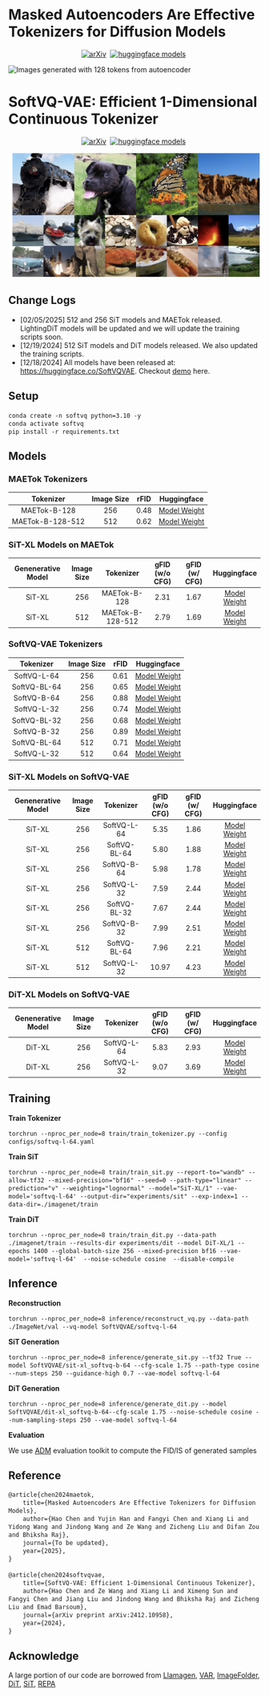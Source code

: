 # Masked Autoencoders Are Effective Tokenizers for Diffusion Models


<div align="center">

[![arXiv](https://img.shields.io/badge/arXiv%20paper-2412.10958-b31b1b.svg)](https://github.com/Hhhhhhao/continuous_tokenizer)&nbsp;
[![huggingface models](https://img.shields.io/badge/%F0%9F%A4%97%20Weights-yellow)](https://huggingface.co/MAETok)&nbsp;

</div>

![Images generated with 128 tokens from autoencoder](assets/figure2.png)


# SoftVQ-VAE: Efficient 1-Dimensional Continuous Tokenizer


<div align="center">

[![arXiv](https://img.shields.io/badge/arXiv%20paper-2412.10958-b31b1b.svg)](https://arxiv.org/abs/2412.10958v1)&nbsp;
[![huggingface models](https://img.shields.io/badge/%F0%9F%A4%97%20Weights-yellow)](https://huggingface.co/SoftVQVAE)&nbsp;

</div>

![Images generated with 32 and 64 tokens](assets/figure1.jpg)


## Change Logs
* [02/05/2025] 512 and 256 SiT models and MAETok released. LightingDiT models will be updated and we will update the training scripts soon.
* [12/19/2024] 512 SiT models and DiT models released. We also updated the training scripts.
* [12/18/2024] All models have been released at: https://huggingface.co/SoftVQVAE. Checkout [demo](demo/sit.ipynb) here. 


## Setup
```
conda create -n softvq python=3.10 -y
conda activate softvq
pip install -r requirements.txt
```


## Models

### MAETok Tokenizers


| Tokenizer 	| Image Size | rFID 	| Huggingface 	|
|:---:	| :---:	| :---:	|:---:	|
| MAETok-B-128 	| 256 | 0.48 	| [Model Weight](https://huggingface.co/MAETok/maetok-b-128) 	|
| MAETok-B-128-512 	| 512 | 0.62 	| [Model Weight](https://huggingface.co/MAETok/maetok-b-512) 	|


### SiT-XL Models on MAETok

| Genenerative Model | Image Size	| Tokenizer 	| gFID (w/o CFG) |	gFID (w/ CFG)| Huggingface 	|
|:---:	|:---:	|:---:	|:---:	|:---:	|:---:	|
| SiT-XL 	| 256 | MAETok-B-128 	| 2.31 	| 1.67 | [Model Weight](https://huggingface.co/MAETok/sit-xl_maetok-b-128) 	|
| SiT-XL 	| 512 | MAETok-B-128-512	| 2.79 	| 1.69 | [Model Weight](https://huggingface.co/MAETok/sit-xl_maetok-b-128-512) 	|


### SoftVQ-VAE Tokenizers


| Tokenizer 	| Image Size | rFID 	| Huggingface 	|
|:---:	| :---:	| :---:	|:---:	|
| SoftVQ-L-64 	| 256 | 0.61 	| [Model Weight](https://huggingface.co/SoftVQVAE/softvq-l-64) 	|
| SoftVQ-BL-64 	| 256 | 0.65 	| [Model Weight](https://huggingface.co/SoftVQVAE/softvq-bl-64) 	|
| SoftVQ-B-64 	| 256 | 0.88 	| [Model Weight](https://huggingface.co/SoftVQVAE/softvq-b-64) 	|
| SoftVQ-L-32 	| 256 | 0.74 	| [Model Weight](https://huggingface.co/SoftVQVAE/softvq-l-32) 	|
| SoftVQ-BL-32 	| 256 | 0.68 	| [Model Weight](https://huggingface.co/SoftVQVAE/softvq-bl-32) 	|
| SoftVQ-B-32 	| 256 | 0.89 	| [Model Weight](https://huggingface.co/SoftVQVAE/softvq-b-32) 	|
| SoftVQ-BL-64 	| 512 | 0.71 	| [Model Weight](https://huggingface.co/SoftVQVAE/softvq-bl-64-512) 	|
| SoftVQ-L-32 	| 512 | 0.64 	| [Model Weight](https://huggingface.co/SoftVQVAE/softvq-l-32-512) 	|


### SiT-XL Models on SoftVQ-VAE 

| Genenerative Model | Image Size	| Tokenizer 	| gFID (w/o CFG) |	gFID (w/ CFG)| Huggingface 	|
|:---:	|:---:	|:---:	|:---:	|:---:	|:---:	|
| SiT-XL 	| 256 | SoftVQ-L-64 	| 5.35 	| 1.86 | [Model Weight](https://huggingface.co/SoftVQVAE/sit-xl_softvq-l-64) 	|
| SiT-XL 	| 256 | SoftVQ-BL-64 	| 5.80 	| 1.88 | [Model Weight](https://huggingface.co/SoftVQVAE/sit-xl_softvq-bl-64) 	|
| SiT-XL 	| 256 | SoftVQ-B-64 	| 5.98 	| 1.78 | [Model Weight](https://huggingface.co/SoftVQVAE/sit-xl_softvq-b-64) 	|
| SiT-XL 	| 256 | SoftVQ-L-32 	| 7.59 	| 2.44 | [Model Weight](https://huggingface.co/SoftVQVAE/sit-xl_softvq-l-32) 	|
| SiT-XL 	| 256 | SoftVQ-BL-32 	| 7.67 	| 2.44 | [Model Weight](https://huggingface.co/SoftVQVAE/sit-xl_softvq-bl-32) 	|
| SiT-XL 	| 256 | SoftVQ-B-32 	| 7.99 	| 2.51 | [Model Weight](https://huggingface.co/SoftVQVAE/sit-xl_softvq-b-32) 	|
| SiT-XL 	| 512 | SoftVQ-BL-64 	| 7.96 	| 2.21 |[Model Weight](https://huggingface.co/SoftVQVAE/sit-xl_softvq-bl-64-512) 	|
| SiT-XL 	| 512 | SoftVQ-L-32 	| 10.97 	| 4.23 | [Model Weight](https://huggingface.co/SoftVQVAE/sit-xl_softvq-l-32-512) 	|

### DiT-XL Models on SoftVQ-VAE 

| Genenerative Model | Image Size	| Tokenizer 	| gFID (w/o CFG) 	| gFID (w/ CFG) | Huggingface 	|
|:---:	|:---:	|:---:	|:---:	|:---:	|:---:	|
| DiT-XL 	| 256 | SoftVQ-L-64 	| 5.83 	| 2.93 | [Model Weight](https://huggingface.co/SoftVQVAE/dit-xl_softvq-l-64) 	|
| DiT-XL 	| 256 | SoftVQ-L-32 	| 9.07 	| 3.69 | [Model Weight](https://huggingface.co/SoftVQVAE/dit-xl_softvq-bl-64) 	|


## Training 

**Train Tokenizer**
```
torchrun --nproc_per_node=8 train/train_tokenizer.py --config configs/softvq-l-64.yaml
```

**Train SiT**
```
torchrun --nproc_per_node=8 train/train_sit.py --report-to="wandb" --allow-tf32 --mixed-precision="bf16" --seed=0 --path-type="linear" --prediction="v" --weighting="lognormal" --model="SiT-XL/1" --vae-model='softvq-l-64' --output-dir="experiments/sit" --exp-index=1 --data-dir=./imagenet/train
```

**Train DiT**
```
torchrun --nproc_per_node=8 train/train_dit.py --data-path ./imagenet/train --results-dir experiments/dit --model DiT-XL/1 --epochs 1400 --global-batch-size 256 --mixed-precision bf16 --vae-model='softvq-l-64'  --noise-schedule cosine  --disable-compile
```

## Inference


**Reconstruction**
```
torchrun --nproc_per_node=8 inference/reconstruct_vq.py --data-path ./ImageNet/val --vq-model SoftVQVAE/softvq-l-64 
```


**SiT Generation**
```
torchrun --nproc_per_node=8 inference/generate_sit.py --tf32 True --model SoftVQVAE/sit-xl_softvq-b-64 --cfg-scale 1.75 --path-type cosine --num-steps 250 --guidance-high 0.7 --vae-model softvq-l-64
```

**DiT Generation**
```
torchrun --nproc_per_node=8 inference/generate_dit.py --model SoftVQVAE/dit-xl_softvq-b-64--cfg-scale 1.75 --noise-schedule cosine --num-sampling-steps 250 --vae-model softvq-l-64
```


**Evaluation**

We use [ADM](https://github.com/openai/guided-diffusion/tree/main) evaluation toolkit to compute the FID/IS of generated samples



## Reference
```
@article{chen2024maetok,
    title={Masked Autoencoders Are Effective Tokenizers for Diffusion Models},
    author={Hao Chen and Yujin Han and Fangyi Chen and Xiang Li and Yidong Wang and Jindong Wang and Ze Wang and Zicheng Liu and Difan Zou and Bhiksha Raj},
    journal={To be updated},
    year={2025},
}

@article{chen2024softvqvae,
    title={SoftVQ-VAE: Efficient 1-Dimensional Continuous Tokenizer},
    author={Hao Chen and Ze Wang and Xiang Li and Ximeng Sun and Fangyi Chen and Jiang Liu and Jindong Wang and Bhiksha Raj and Zicheng Liu and Emad Barsoum},
    journal={arXiv preprint arXiv:2412.10958},
    year={2024},
}
```

## Acknowledge 
A large portion of our code are borrowed from [Llamagen](https://github.com/FoundationVision/LlamaGen), [VAR](https://github.com/FoundationVision/VAR/tree/main), [ImageFolder](https://github.com/lxa9867/ImageFolder), [DiT](https://github.com/facebookresearch/DiT/tree/main), [SiT](https://github.com/willisma/SiT), [REPA](https://github.com/sihyun-yu/REPA/tree/main)
